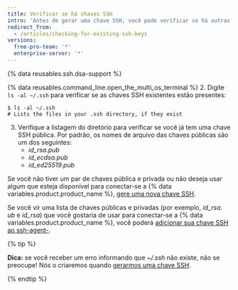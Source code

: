 ```yaml
---
title: Verificar se há chaves SSH
intro: 'Antes de gerar uma chave SSH, você pode verificar se há outras chaves SSH.'
redirect_from:
  - /articles/checking-for-existing-ssh-keys
versions:
  free-pro-team: '*'
  enterprise-server: '*'
---
```


{% data reusables.ssh.dsa-support %}

{% data reusables.command_line.open_the_multi_os_terminal %}
2. Digite `ls -al ~/.ssh` para verificar se as chaves SSH existentes estão presentes:

  ```shell
  $ ls -al ~/.ssh
  # Lists the files in your .ssh directory, if they exist
  ```
3. Verifique a listagem do diretório para verificar se você já tem uma chave SSH pública. Por padrão, os nomes de arquivo das chaves públicas são um dos seguintes:
    - *id_rsa.pub*
    - *id_ecdsa.pub*
    - *id_ed25519.pub*

Se você não tiver um par de chaves pública e privada ou não deseja usar algum que esteja disponível para conectar-se a {% data variables.product.product_name %}, [gere uma nova chave SSH](/articles/generating-a-new-ssh-key-and-adding-it-to-the-ssh-agent).

Se você vir uma lista de chaves públicas e privadas (por exemplo, *id_rsa. ub* e *id_rsa*) que você gostaria de usar para conectar-se a {% data variables.product.product_name %}, você poderá [adicionar sua chave SSH ao ssh-agent-](/articles/generating-a-new-ssh-key-and-adding-it-to-the-ssh-agent/#adding-your-ssh-key-to-the-ssh-agent).

{% tip %}

**Dica:** se você receber um erro informando que *~/.ssh* não existe, não se preocupe! Nós o criaremos quando [gerarmos uma chave SSH](/articles/generating-a-new-ssh-key-and-adding-it-to-the-ssh-agent).

{% endtip %}
